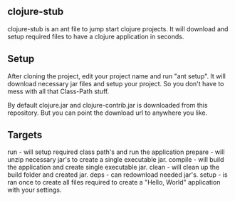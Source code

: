 clojure-stub
------------

clojure-stub is an ant file to jump start clojure projects. It will
download and setup required files to have a clojure application in
seconds.

Setup
-----

After cloning the project, edit your project name and run "ant
setup". It will download necessary jar files and setup your project. So
you don't have to mess with all that Class-Path stuff.

By default clojure.jar and clojure-contrib.jar is downloaded from this
repository. But you can point the download url to anywhere you like.

Targets
-------

run     - will setup required class path's and run the application
prepare - will unzip necessary jar's to create a single executable jar.
compile - will build the application and create single executable jar.
clean   - will clean up the build folder and created jar.
deps    - can redownload needed jar's.
setup   - is ran once to create all files required to create a "Hello,
World" application with your settings.

